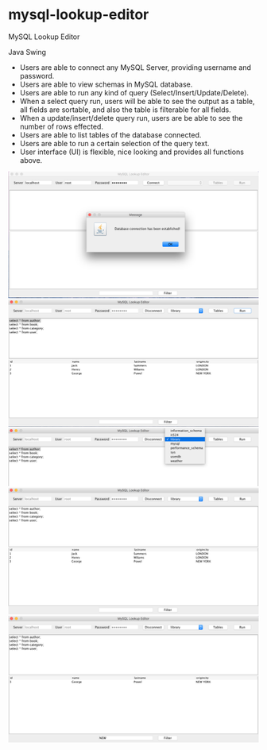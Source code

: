 # mysql-lookup-editor
MySQL Lookup Editor

Java Swing 

-	Users are able to connect any MySQL Server, providing username and password.
-	Users are able to view schemas in MySQL database.
-	Users are able to run any kind of query (Select/Insert/Update/Delete).
-	When a select query run, users will be able to see the output as a table, all fields are sortable, and also the table is filterable for all fields.
-	When a update/insert/delete query run, users are be able to see the number of rows effected.
-	Users are able to list tables of the database connected.
-	Users are able to run a certain selection of the query text.
-	User interface (UI) is flexible, nice looking and provides all functions above.

![alt text](https://github.com/yspolat/mysql-lookup-editor/blob/master/images/1.png?raw=true)
![alt text](https://github.com/yspolat/mysql-lookup-editor/blob/master/images/2.png?raw=true)
![alt text](https://github.com/yspolat/mysql-lookup-editor/blob/master/images/3.png?raw=true)
![alt text](https://github.com/yspolat/mysql-lookup-editor/blob/master/images/4.png?raw=true)
![alt text](https://github.com/yspolat/mysql-lookup-editor/blob/master/images/5.png?raw=true)

